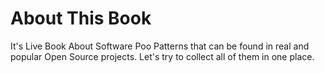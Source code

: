 # About This Book 

It's Live Book About Software Poo Patterns that can be found in real and popular Open Source projects. 
Let's try to collect all of them in one place. 
